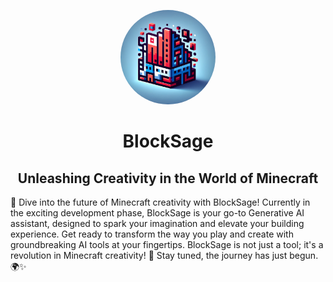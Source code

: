 <p align="center">
  <kbd><img src="generated/icon.webp" width="30%" style="border-radius:50%"></kbd>
</p>

<h1 align="center">
<bold>BlockSage</bold>
</h1>
<h2 align="center">
Unleashing Creativity in the World of Minecraft
</h2>

🚀 Dive into the future of Minecraft creativity with BlockSage! Currently in the exciting development phase, BlockSage is your go-to Generative AI assistant, designed to spark your imagination and elevate your building experience. Get ready to transform the way you play and create with groundbreaking AI tools at your fingertips. BlockSage is not just a tool; it's a revolution in Minecraft creativity! 🌟 Stay tuned, the journey has just begun. 🌍✨